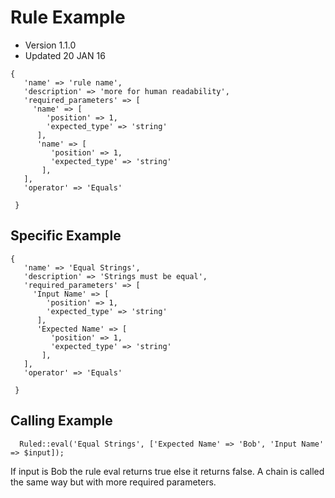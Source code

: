 # Rule Example
- Version 1.1.0
- Updated 20 JAN 16

```
{
   'name' => 'rule name',
   'description' => 'more for human readability',
   'required_parameters' => [
     'name' => [
        'position' => 1,
        'expected_type' => 'string'
      ],
      'name' => [
         'position' => 1,
         'expected_type' => 'string'
       ],
   ],
   'operator' => 'Equals'

 }
```
## Specific Example

```
{
   'name' => 'Equal Strings',
   'description' => 'Strings must be equal',
   'required_parameters' => [
     'Input Name' => [
        'position' => 1,
        'expected_type' => 'string'
      ],
      'Expected Name' => [
         'position' => 1,
         'expected_type' => 'string'
       ],
   ],
   'operator' => 'Equals'

 }
```

## Calling Example
```
  Ruled::eval('Equal Strings', ['Expected Name' => 'Bob', 'Input Name' => $input]);
```

If input is Bob the rule eval returns true else it returns false. A chain is called the same way but with more required parameters.

